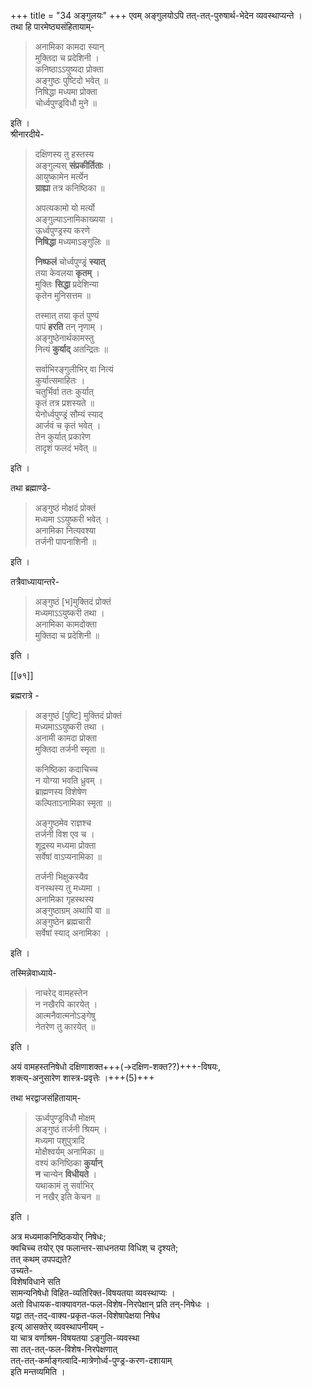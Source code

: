 +++
title = "34 अङ्गुलयः"
+++
एवम् अङ्गुलयोऽपि तत्-तत्-पुरुषार्थ-भेदेन व्यवस्थाप्यन्ते ।  
तथा हि पारमेष्ठ्यसंहितायाम्-

> अनामिका कामदा स्यान्  
> मुक्तिदा च प्रदेशिनी ।  
> कनिष्ठाऽऽयुष्यदा प्रोक्ता  
> अङ्गुष्ठः पुष्टिदो भवेत् ॥  
> निषिद्धा मध्यमा प्रोक्ता  
> चोर्ध्वपुण्ड्रविधौ मुने ॥

इति ।  
श्रीनारदीये-

> दक्षिणस्य तु हस्तस्य  
> अङ्गुल्यस् **संप्रकीर्तिताः** ।  
> आयुष्कामेन मर्त्येन  
> **ग्राह्या** तत्र कनिष्ठिका ॥  
> 
> अपत्यकामो यो मर्त्यो  
अङ्गुल्याऽनामिकाख्यया ।  
ऊर्ध्वपुण्ड्रस्य करणे  
**निषिद्धा** मध्यमाऽङ्गुलिः ॥  
>
> **निष्फलं** चोर्ध्वपुण्ड्रं **स्यात्**  
> तया केवलया **कृतम्** ।  
> मुक्तिः **सिद्धा** प्रदेशिन्या  
> कृतेन मुनिसत्तम ॥  
> 
> तस्मात् तया कृतं पुण्यं  
> पापं **हरति** तन् नृणाम् ।  
> अङ्गुष्ठेनार्थकामस्तु  
> नित्यं **कुर्याद्** अतन्द्रितः ॥  
>
> सर्वाभिरङ्गुलीभिर् वा नित्यं  
कुर्यात्समाहितः ।  
चतुर्भिर्वा ततः कुर्यात्  
कृतं तत्र प्रशस्यते ॥  
येनोर्ध्वपुण्ड्रं सौम्यं स्याद्  
आर्जवं च कृतं भवेत् ।  
तेन कुर्यात् प्रकारेण  
तादृशं फलदं भवेत् ॥

इति ।  

तथा ब्रह्माण्डे- 

> अङ्गुष्ठं मोक्षदं प्रोक्तं  
मध्यमा ऽऽयुष्करी भवेत् ।  
अनामिका नित्यवश्या  
तर्जनी पापनाशिनी ॥

इति ।  

तत्रैवाध्यायान्तरे-

> अङ्गुष्ठं [भ]मुक्तिदं प्रोक्तं  
> मध्यमाऽऽयुष्करी तथा ।  
> अनामिका कामदोक्ता  
> मुक्तिदा च प्रदेशिनी ॥

इति ।


[[७१]]

ब्रह्मरात्रे - 

> अङ्गुष्ठं [पुष्टि] मुक्तिदं प्रोक्तं  
> मध्यमाऽऽयुष्करी तथा ।  
> अनामी कामदा प्रोक्ता  
> मुक्तिदा तर्जनी स्मृता ॥
>
> कनिष्ठिका कदाचिच्च  
न योग्या भवति ध्रुवम् ।  
ब्राह्मणस्य विशेषेण  
कल्पिताऽनामिका स्मृता ॥
>
> अङ्गुष्ठमेव राज्ञश्च  
तर्जनी विश एव च ।  
शूद्रस्य मध्यमा प्रोक्ता  
सर्वेषां वाऽप्यनामिका ॥
>
> तर्जनी भिक्षुकस्यैव  
वनस्थस्य तु मध्यमा ।  
अनामिका गृहस्थस्य  
अङ्गुष्ठाग्रम् अथापि वा ॥  
अङ्गुष्ठेन ब्रह्मचारी  
सर्वेषां स्याद् अनामिका ।

इति ।

तस्मिन्नेवाध्याये-

> नाचरेद् वामहस्तेन  
> न नखैरपि कारयेत् ।  
> आत्मनैवात्मनोऽङ्गेषु  
> नेतरेण तु कारयेत् ॥

इति ।  

अयं वामहस्तनिषेधो दक्षिणाशक्त+++(→दक्षिण-शक्त??)+++-विषयः,  
शक्त्य्-अनुसारेण शास्त्र-प्रवृत्तेः ।+++(5)+++  

तथा भरद्वाजसंहितायाम्-  

> ऊर्ध्वपुण्ड्रविधौ मोक्षम्  
> अङ्गुष्ठं तर्जनी श्रियम् ।  
> मध्यमा पशुपुत्रादि  
> मोक्षैश्वर्यम् अनामिका ॥  
> वश्यं कनिष्ठिका **कुर्यान्**  
> **न** चान्येन **विधीयते** ।  
> यथाकामं तु सर्वाभिर्  
> न नखैर् इति केचन ॥

इति ।  

अत्र मध्यमाकनिष्ठिकयोर् निषेधः;  
क्वचिच्च तयोर् एव फलान्तर-साधनतया विधिश् च दृश्यते;  
तत् कथम् उपपद्यते?  
उच्यते-  
विशेषविधाने सति  
सामन्यनिषेधो विहित-व्यतिरिक्त-विषयतया व्यवस्थाप्यः ।  
अतो विधायक-वाक्यावगत-फल-विशेष-निरपेक्षान् प्रति तन्-निषेधः ।  
यद्वा तत्-तद्-वाक्य-प्रकृत-फल-विशेषापेक्षया निषेध  
इत्य् आसक्तेर् व्यवस्थापनीयम् -  
या चात्र वर्णाश्रम-विषयतया ऽङ्गुलि-व्यवस्था  
सा तत्-तत्-फल-विशेष-निरपेक्षणात्  
तत्-तत्-कर्माङ्गत्वादि-मात्रेणोर्ध्व-पुण्ड्र-करण-दशायाम्  
इति मन्तव्यमिति ।